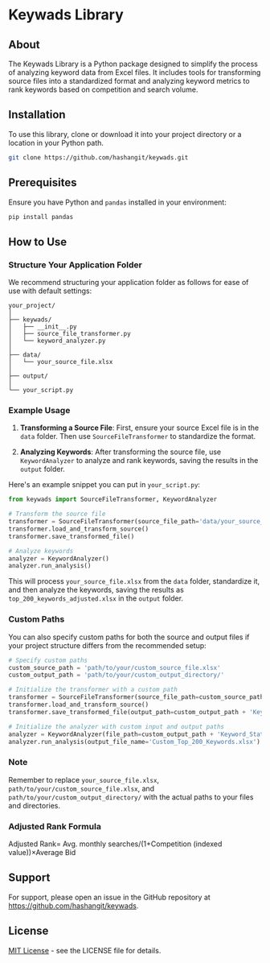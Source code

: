 # Keywads Library

## About

The Keywads Library is a Python package designed to simplify the process of analyzing keyword data from Excel files. It includes tools for transforming source files into a standardized format and analyzing keyword metrics to rank keywords based on competition and search volume.

## Installation

To use this library, clone or download it into your project directory or a location in your Python path.

```bash
git clone https://github.com/hashangit/keywads.git
```

## Prerequisites

Ensure you have Python and `pandas` installed in your environment:

```bash
pip install pandas
```

## How to Use

### Structure Your Application Folder

We recommend structuring your application folder as follows for ease of use with default settings:

```
your_project/
│
├── keywads/
│   ├── __init__.py
│   ├── source_file_transformer.py
│   └── keyword_analyzer.py
│
├── data/
│   └── your_source_file.xlsx
│
├── output/
│
└── your_script.py
```

### Example Usage

1. **Transforming a Source File**: First, ensure your source Excel file is in the `data` folder. Then use `SourceFileTransformer` to standardize the format.

2. **Analyzing Keywords**: After transforming the source file, use `KeywordAnalyzer` to analyze and rank keywords, saving the results in the `output` folder.

Here's an example snippet you can put in `your_script.py`:

```python
from keywads import SourceFileTransformer, KeywordAnalyzer

# Transform the source file
transformer = SourceFileTransformer(source_file_path='data/your_source_file.xlsx')
transformer.load_and_transform_source()
transformer.save_transformed_file()

# Analyze keywords
analyzer = KeywordAnalyzer()
analyzer.run_analysis()
```

This will process `your_source_file.xlsx` from the `data` folder, standardize it, and then analyze the keywords, saving the results as `top_200_keywords_adjusted.xlsx` in the `output` folder.

### Custom Paths

You can also specify custom paths for both the source and output files if your project structure differs from the recommended setup:

```python
# Specify custom paths
custom_source_path = 'path/to/your/custom_source_file.xlsx'
custom_output_path = 'path/to/your/custom_output_directory/'

# Initialize the transformer with a custom path
transformer = SourceFileTransformer(source_file_path=custom_source_path)
transformer.load_and_transform_source()
transformer.save_transformed_file(output_path=custom_output_path + 'Keyword_Stat.xlsx')

# Initialize the analyzer with custom input and output paths
analyzer = KeywordAnalyzer(file_path=custom_output_path + 'Keyword_Stat.xlsx')
analyzer.run_analysis(output_file_name='Custom_Top_200_Keywords.xlsx')
```

### Note

Remember to replace `your_source_file.xlsx`, `path/to/your/custom_source_file.xlsx`, and `path/to/your/custom_output_directory/` with the actual paths to your files and directories.

### Adjusted Rank Formula
Adjusted Rank= Avg. monthly searches/(1+Competition (indexed value))×Average Bid
​


## Support

For support, please open an issue in the GitHub repository at https://github.com/hashangit/keywads.

## License

[MIT License](LICENSE) - see the LICENSE file for details.